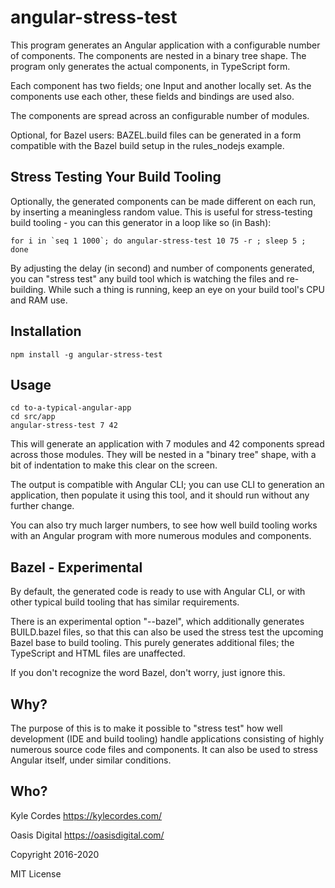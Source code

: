 # angular-stress-test

This program generates an Angular application with a configurable number of
components. The components are nested in a binary tree shape. The program only
generates the actual components, in TypeScript form.

Each component has two fields; one Input and another locally set. As the
components use each other, these fields and bindings are used also.

The components are spread across an configurable number of modules.

Optional, for Bazel users: BAZEL.build files can be generated in a form
compatible with the Bazel build setup in the rules_nodejs example.

## Stress Testing Your Build Tooling

Optionally, the generated components can be made different on each run, by
inserting a meaningless random value. This is useful for stress-testing build
tooling - you can this generator in a loop like so (in Bash):

```
for i in `seq 1 1000`; do angular-stress-test 10 75 -r ; sleep 5 ; done
```

By adjusting the delay (in second) and number of components generated, you can
"stress test" any build tool which is watching the files and re-building. While
such a thing is running, keep an eye on your build tool's CPU and RAM use.

## Installation

```
npm install -g angular-stress-test
```

## Usage

```
cd to-a-typical-angular-app
cd src/app
angular-stress-test 7 42
```

This will generate an application with 7 modules and 42 components spread
across those modules. They will be nested in a "binary tree" shape, with a bit
of indentation to make this clear on the screen.

The output is compatible with Angular CLI; you can use CLI to
generation an application, then populate it using this tool, and it should run
without any further change.

You can also try much larger numbers, to see how well build tooling works with
an Angular program with more numerous modules and components.

## Bazel - Experimental

By default, the generated code is ready to use with Angular CLI, or with other
typical build tooling that has similar requirements.

There is an experimental option "--bazel", which additionally generates
BUILD.bazel files, so that this can also be used the stress test the upcoming
Bazel base to build tooling. This purely generates additional files; the
TypeScript and HTML files are unaffected.

If you don't recognize the word Bazel, don't worry, just ignore this.

## Why?

The purpose of this is to make it possible to "stress test" how well development
(IDE and build tooling) handle applications consisting of highly numerous source
code files and components. It can also be used to stress Angular itself, under
similar conditions.

## Who?

Kyle Cordes    https://kylecordes.com/

Oasis Digital  https://oasisdigital.com/

Copyright 2016-2020

MIT License
